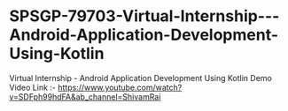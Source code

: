 # SPSGP-79703-Virtual-Internship---Android-Application-Development-Using-Kotlin
Virtual Internship - Android Application Development Using Kotlin
Demo Video Link :- https://www.youtube.com/watch?v=SDFph99hdFA&ab_channel=ShivamRai

